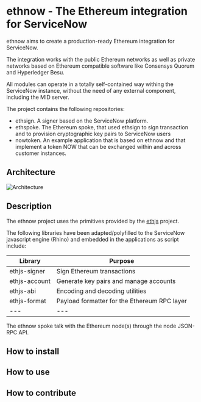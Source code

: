 # ethnow - The Ethereum integration for ServiceNow

ethnow aims to create a production-ready Ethereum integration for ServiceNow. 

The integration works with the public Ethereum networks as well as private networks based on Ethereum compatible software like Consensys Quorum and Hyperledger Besu.


All modules can operate in a totally self-contained way withing the ServiceNow instance, without the need of any external component, including the MID server.

The project contains the following repositories:
- ethsign. A signer based on the ServiceNow platform.
- ethspoke. The Ethereum spoke, that used ethsign to sign transaction and to provision cryptographic key pairs to ServiceNow users
- nowtoken. An example application that is based on ethnow and that implement a token NOW that can be exchanged within and across customer instances.

## Architecture

![Architecture](ethspoke-arch.jpg)

## Description

The ethnow project uses the primitives provided by the [ethjs](https://github.com/ethjs) project.

The following libraries have been adapted/polyfilled to the ServiceNow javascript engine (Rhino) and embedded in the applications as script include:

| Library | Purpose |
|---|---|
|ethjs-signer| Sign Ethereum transactions|
|ethjs-account| Generate key pairs and manage accounts|
|ethjs-abi| Encoding and decoding utilities|
|ethjs-format| Payload formatter for the Ethereum RPC layer |
|---|---|

The ethnow spoke talk with the Ethereum node(s) through the node JSON-RPC API.

## How to install 




## How to use


## How to contribute





